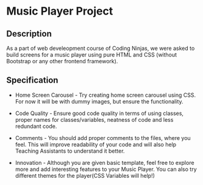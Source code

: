 # Music Player Project

## Description

As a part of web develeopment course of Coding Ninjas,  we were asked to build screens for a music player using pure HTML and CSS (without Bootstrap or any other frontend framework).

## Specification

* Home Screen Carousel  - Try creating home screen carousel using CSS. For now it will be with dummy images, but ensure the functionality. 

* Code Quality - Ensure good code quality in terms of using classes, proper names for classes/variables, neatness of code and less redundant code.

* Comments - You should add proper comments to the files, where you feel. This will improve readability of your code and will also help Teaching Assistants to understand it better. 

* Innovation - Although you are given basic template, feel free to explore more and add interesting features to your Music Player. You can also try different themes for the player(CSS Variables will help!)
